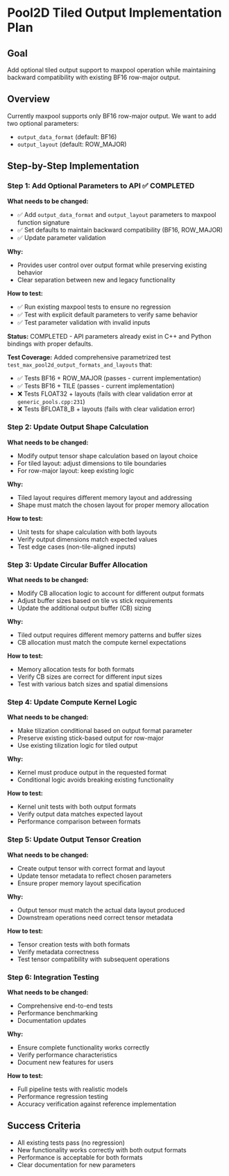 # Pool2D Tiled Output Implementation Plan

## Goal
Add optional tiled output support to maxpool operation while maintaining backward compatibility with existing BF16 row-major output.

## Overview
Currently maxpool supports only BF16 row-major output. We want to add two optional parameters:
- `output_data_format` (default: BF16)
- `output_layout` (default: ROW_MAJOR)

## Step-by-Step Implementation

### Step 1: Add Optional Parameters to API ✅ COMPLETED
**What needs to be changed:**
- ✅ Add `output_data_format` and `output_layout` parameters to maxpool function signature
- ✅ Set defaults to maintain backward compatibility (BF16, ROW_MAJOR)
- ✅ Update parameter validation

**Why:**
- Provides user control over output format while preserving existing behavior
- Clear separation between new and legacy functionality

**How to test:**
- ✅ Run existing maxpool tests to ensure no regression
- ✅ Test with explicit default parameters to verify same behavior
- ✅ Test parameter validation with invalid inputs

**Status:** COMPLETED - API parameters already exist in C++ and Python bindings with proper defaults.

**Test Coverage:** Added comprehensive parametrized test `test_max_pool2d_output_formats_and_layouts` that:
- ✅ Tests BF16 + ROW_MAJOR (passes - current implementation)
- ✅ Tests BF16 + TILE (passes - current implementation)
- ❌ Tests FLOAT32 + layouts (fails with clear validation error at `generic_pools.cpp:231`)
- ❌ Tests BFLOAT8_B + layouts (fails with clear validation error)

### Step 2: Update Output Shape Calculation
**What needs to be changed:**
- Modify output tensor shape calculation based on layout choice
- For tiled layout: adjust dimensions to tile boundaries
- For row-major layout: keep existing logic

**Why:**
- Tiled layout requires different memory layout and addressing
- Shape must match the chosen layout for proper memory allocation

**How to test:**
- Unit tests for shape calculation with both layouts
- Verify output dimensions match expected values
- Test edge cases (non-tile-aligned inputs)

### Step 3: Update Circular Buffer Allocation
**What needs to be changed:**
- Modify CB allocation logic to account for different output formats
- Adjust buffer sizes based on tile vs stick requirements
- Update the additional output buffer (CB) sizing

**Why:**
- Tiled output requires different memory patterns and buffer sizes
- CB allocation must match the compute kernel expectations

**How to test:**
- Memory allocation tests for both formats
- Verify CB sizes are correct for different input sizes
- Test with various batch sizes and spatial dimensions

### Step 4: Update Compute Kernel Logic
**What needs to be changed:**
- Make tilization conditional based on output format parameter
- Preserve existing stick-based output for row-major
- Use existing tilization logic for tiled output

**Why:**
- Kernel must produce output in the requested format
- Conditional logic avoids breaking existing functionality

**How to test:**
- Kernel unit tests with both output formats
- Verify output data matches expected layout
- Performance comparison between formats

### Step 5: Update Output Tensor Creation
**What needs to be changed:**
- Create output tensor with correct format and layout
- Update tensor metadata to reflect chosen parameters
- Ensure proper memory layout specification

**Why:**
- Output tensor must match the actual data layout produced
- Downstream operations need correct tensor metadata

**How to test:**
- Tensor creation tests with both formats
- Verify metadata correctness
- Test tensor compatibility with subsequent operations

### Step 6: Integration Testing
**What needs to be changed:**
- Comprehensive end-to-end tests
- Performance benchmarking
- Documentation updates

**Why:**
- Ensure complete functionality works correctly
- Verify performance characteristics
- Document new features for users

**How to test:**
- Full pipeline tests with realistic models
- Performance regression testing
- Accuracy verification against reference implementation

## Success Criteria
- All existing tests pass (no regression)
- New functionality works correctly with both output formats
- Performance is acceptable for both formats
- Clear documentation for new parameters
